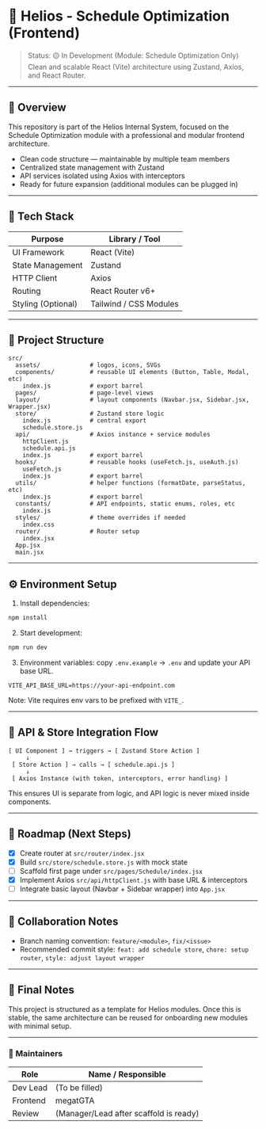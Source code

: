 # 🚀 Helios - Schedule Optimization (Frontend)

> Status: 🟡 In Development (Module: Schedule Optimization Only)  
> Clean and scalable React (Vite) architecture using Zustand, Axios, and React Router.

---

## 🎯 Overview

This repository is part of the Helios Internal System, focused on the Schedule Optimization module with a professional and modular frontend architecture.

- Clean code structure — maintainable by multiple team members
- Centralized state management with Zustand
- API services isolated using Axios with interceptors
- Ready for future expansion (additional modules can be plugged in)

---

## 🧩 Tech Stack

| Purpose | Library / Tool |
|---|---|
| UI Framework | React (Vite) |
| State Management | Zustand |
| HTTP Client | Axios |
| Routing | React Router v6+ |
| Styling (Optional) | Tailwind / CSS Modules |

---

## 📁 Project Structure

```
src/
  assets/              # logos, icons, SVGs
  components/          # reusable UI elements (Button, Table, Modal, etc)
    index.js           # export barrel
  pages/               # page-level views
  layout/              # layout components (Navbar.jsx, Sidebar.jsx, Wrapper.jsx)
  store/               # Zustand store logic
    index.js           # central export
    schedule.store.js
  api/                 # Axios instance + service modules
    httpClient.js
    schedule.api.js
    index.js           # export barrel
  hooks/               # reusable hooks (useFetch.js, useAuth.js)
    useFetch.js
    index.js           # export barrel
  utils/               # helper functions (formatDate, parseStatus, etc)
    index.js           # export barrel
  constants/           # API endpoints, static enums, roles, etc
    index.js
  styles/              # theme overrides if needed
    index.css
  router/              # Router setup
    index.jsx
  App.jsx
  main.jsx
```

---

## ⚙️ Environment Setup

1) Install dependencies:
```bash
npm install
```

2) Start development:
```bash
npm run dev
```

3) Environment variables: copy `.env.example` → `.env` and update your API base URL.
```env
VITE_API_BASE_URL=https://your-api-endpoint.com
```

Note: Vite requires env vars to be prefixed with `VITE_`.

---

## 🔌 API & Store Integration Flow

```
[ UI Component ] → triggers → [ Zustand Store Action ]
     ↓
 [ Store Action ] → calls → [ schedule.api.js ]
     ↓
 [ Axios Instance (with token, interceptors, error handling) ]
```

This ensures UI is separate from logic, and API logic is never mixed inside components.

---

## 🧭 Roadmap (Next Steps)

- [x] Create router at `src/router/index.jsx`
- [x] Build `src/store/schedule.store.js` with mock state
- [ ] Scaffold first page under `src/pages/Schedule/index.jsx`
- [x] Implement Axios `src/api/httpClient.js` with base URL & interceptors
- [ ] Integrate basic layout (Navbar + Sidebar wrapper) into `App.jsx`

---

## 👥 Collaboration Notes

- Branch naming convention: `feature/<module>`, `fix/<issue>`
- Recommended commit style: `feat: add schedule store`, `chore: setup router`, `style: adjust layout wrapper`

---

## 🏁 Final Notes

This project is structured as a template for Helios modules. Once this is stable, the same architecture can be reused for onboarding new modules with minimal setup.

---

### 📌 Maintainers

| Role | Name / Responsible |
|---|---|
| Dev Lead | (To be filled) |
| Frontend | megatGTA |
| Review | (Manager/Lead after scaffold is ready) |

